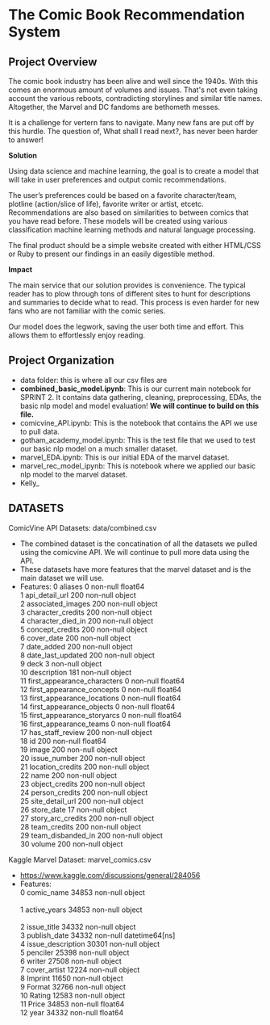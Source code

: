 # The Comic Book Recommendation System #

## Project Overview ##
The comic book industry has been alive and well since the 1940s. With this comes an enormous amount of volumes and issues. That's not even taking account the various reboots, contradicting storylines and similar title names. Altogether, the Marvel and DC fandoms are bethometh messes. 

It is a challenge for vertern fans to navigate. Many new fans are put off by this hurdle. The question of, What shall I read next?, has never been harder to answer!

**Solution**

Using data science and machine learning, the goal is to create a model that will take in user preferences and output comic recommendations. 

The user’s preferences could be based on a favorite character/team, plotline (action/slice of life), favorite writer or artist, etcetc. Recommendations are also based on similarities to between comics that you have read before. These models will be created using various classification machine learning methods and natural language processing. 

The final product should be a simple website created with either HTML/CSS or Ruby to present our findings in an easily digestible method. 

**Impact**

The main service that our solution provides is convenience. The typical reader has to plow through tons of different sites to hunt for descriptions and summaries to decide what to read. This process is even harder for new fans who are not familiar with the comic series. 

Our model does the legwork, saving the user both time and effort. This allows them to effortlessly enjoy reading. 


## Project Organization ##
- data folder: this is where all our csv files are
- **combined_basic_model.ipynb**: This is our current main notebook for SPRINT 2. It contains data gathering, cleaning, preprocessing, EDAs, the basic nlp model and model evaluation! **We will continue to build on this file.**
- comicvine_API.ipynb: This is the notebook that contains the API we use to pull data.
- gotham_academy_model.ipynb: This is the test file that we used to test our basic nlp model on a much smaller dataset. 
- marvel_EDA.ipynb: This is our initial EDA of the marvel dataset. 
- marvel_rec_model_ipynb: This is notebook where we applied our basic nlp model to the marvel dataset.
- Kelly_


## DATASETS ##

ComicVine API Datasets: data/combined.csv
- The combined dataset is the concatination of all the datasets we pulled using the comicvine API. We will continue to pull more data using the API. 
- These datasets have more features that the marvel dataset and is the main dataset we will use. 
- Features:
 0   aliases                      0 non-null      float64 <br />
 1   api_detail_url               200 non-null    object <br />
 2   associated_images            200 non-null    object <br />
 3   character_credits            200 non-null    object <br />
 4   character_died_in            200 non-null    object <br />
 5   concept_credits              200 non-null    object <br />
 6   cover_date                   200 non-null    object <br />
 7   date_added                   200 non-null    object <br />
 8   date_last_updated            200 non-null    object <br />
 9   deck                         3 non-null      object <br />
 10  description                  181 non-null    object <br />
 11  first_appearance_characters  0 non-null      float64 <br />
 12  first_appearance_concepts    0 non-null      float64 <br />
 13  first_appearance_locations   0 non-null      float64<br/>
 14  first_appearance_objects     0 non-null      float64<br />
 15  first_appearance_storyarcs   0 non-null      float64<br />
 16  first_appearance_teams       0 non-null      float64<br />
 17  has_staff_review             200 non-null    object <br />
 18  id                           200 non-null    float64<br />
 19  image                        200 non-null    object <br />
 20  issue_number                 200 non-null    object <br />
 21  location_credits             200 non-null    object <br />
 22  name                         200 non-null    object <br />
 23  object_credits               200 non-null    object <br />
 24  person_credits               200 non-null    object <br />
 25  site_detail_url              200 non-null    object <br />
 26  store_date                   17 non-null     object <br />
 27  story_arc_credits            200 non-null    object <br />
 28  team_credits                 200 non-null    object <br />
 29  team_disbanded_in            200 non-null    object <br />
 30  volume                       200 non-null    object <br />

Kaggle Marvel Dataset: marvel_comics.csv
- https://www.kaggle.com/discussions/general/284056
- Features:     
 0   comic_name         34853 non-null  object    <br />    
 1   active_years       34853 non-null  object     <br />   
 2   issue_title        34332 non-null  object       <br /> 
 3   publish_date       34332 non-null  datetime64[ns]<br />
 4   issue_description  30301 non-null  object        <br />
 5   penciler           25398 non-null  object        <br />
 6   writer             27508 non-null  object        <br />
 7   cover_artist       12224 non-null  object        <br />
 8   Imprint            11650 non-null  object        <br />
 9   Format             32766 non-null  object        <br />
 10  Rating             12583 non-null  object        <br />
 11  Price              34853 non-null  float64       <br />
 12  year               34332 non-null  float64       <br />